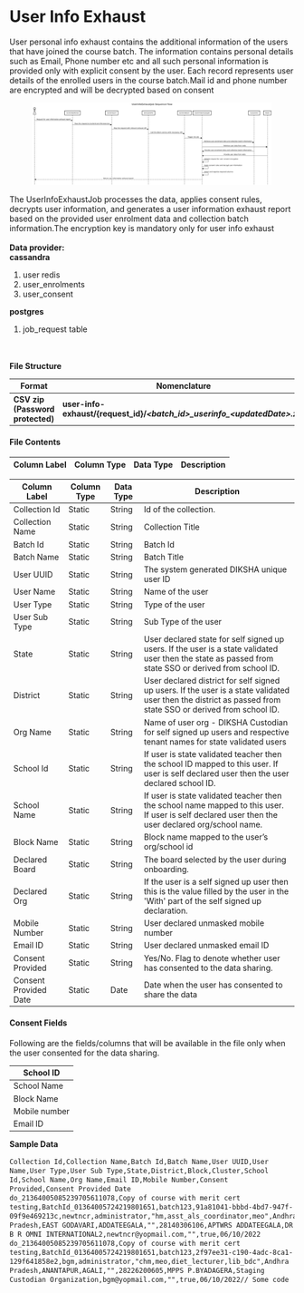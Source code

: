 # User Info Exhaust

User personal info exhaust contains the additional information of the users that have joined the course batch. The information contains personal details such as Email, Phone number etc and all such personal information is provided only with explicit consent by the user. Each record represents user details of the enrolled users in the course batch.Mail id and phone number are encrypted and will be decrypted based on consent

<figure><img src="../../../../../.gitbook/assets/userinfo exhaust.png" alt=""><figcaption></figcaption></figure>

The UserInfoExhaustJob processes the data, applies consent rules, decrypts user information, and generates a user information exhaust report based on the provided user enrolment data and collection batch information.The encryption key is mandatory only for user info exhaust\
\
**Data provider:**\
**cassandra**

1. user redis
2. user\_enrolments
3. user\_consent

**postgres**

1. job\_request table

\
\
**File Structure**

| **Format**                       | **Nomenclature**                                                                     | **Example**                                                  |
| -------------------------------- | ------------------------------------------------------------------------------------ | ------------------------------------------------------------ |
| **CSV zip (Password protected)** | **user-info-exhaust/{request\_id}/**_**\<batch\_id>\_userinfo\_\<updatedDate>.zip**_ | _**do\_1130264512015646721166\_userinfo\_26\_08\_2020.zip**_ |

#### File Contents <a href="#file-contents.1" id="file-contents.1"></a>

| **Column Label** | **Column Type** | **Data Type** | **Description** |
| ---------------- | --------------- | ------------- | --------------- |

| **Column Label**      | **Column Type** | **Data Type** | **Description**                                                                                                                                              |
| --------------------- | --------------- | ------------- | ------------------------------------------------------------------------------------------------------------------------------------------------------------ |
| Collection Id         | Static          | String        | Id of the collection.                                                                                                                                        |
| Collection Name       | Static          | String        | Collection Title                                                                                                                                             |
| Batch Id              | Static          | String        | Batch Id                                                                                                                                                     |
| Batch Name            | Static          | String        | Batch Title                                                                                                                                                  |
| User UUID             | Static          | String        | The system generated DIKSHA unique user ID                                                                                                                   |
| User Name             | Static          | String        | Name of the user                                                                                                                                             |
| User Type             | Static          | String        | Type of the user                                                                                                                                             |
| User Sub Type         | Static          | String        | Sub Type of the user                                                                                                                                         |
| State                 | Static          | String        | User declared state for self signed up users. If the user is a state validated user then the state as passed from state SSO or derived from school ID.       |
| District              | Static          | String        | User declared district for self signed up users. If the user is a state validated user then the district as passed from state SSO or derived from school ID. |
| Org Name              | Static          | String        | Name of user org - DIKSHA Custodian for self signed up users and respective tenant names for state validated users                                           |
| School Id             | Static          | String        | If user is state validated teacher then the school ID mapped to this user. If user is self declared user then the user declared school ID.                   |
| School Name           | Static          | String        | If user is state validated teacher then the school name mapped to this user. If user is self declared user then the user declared org/school name.           |
| Block Name            | Static          | String        | Block name mapped to the user’s org/school id                                                                                                                |
| Declared Board        | Static          | String        | The board selected by the user during onboarding.                                                                                                            |
| Declared Org          | Static          | String        | If the user is a self signed up user then this is the value filled by the user in the 'With' part of the self signed up declaration.                         |
| Mobile Number         | Static          | String        | User declared unmasked mobile number                                                                                                                         |
| Email ID              | Static          | String        | User declared unmasked email ID                                                                                                                              |
| Consent Provided      | Static          | String        | Yes/No. Flag to denote whether user has consented to the data sharing.                                                                                       |
| Consent Provided Date | Static          | Date          | Date when the user has consented to share the data                                                                                                           |

#### Consent Fields <a href="#consent-fields" id="consent-fields"></a>

Following are the fields/columns that will be available in the file only when the user consented for the data sharing.

| School ID     |
| ------------- |
| School Name   |
| Block Name    |
| Mobile number |
| Email ID      |

**Sample Data**

```csv
Collection Id,Collection Name,Batch Id,Batch Name,User UUID,User Name,User Type,User Sub Type,State,District,Block,Cluster,School Id,School Name,Org Name,Email ID,Mobile Number,Consent Provided,Consent Provided Date
do_21364005085239705611078,Copy of course with merit cert testing,BatchId_01364005724219801651,batch123,91a81041-bbbd-4bd7-947f-09f9e469213c,newtncr,administrator,"hm,asst_als_coordinator,meo",Andhra Pradesh,EAST GODAVARI,ADDATEEGALA,"",28140306106,APTWRS ADDATEEGALA,DR B R OMNI INTERNATIONAL2,newtncr@yopmail.com,"",true,06/10/2022
do_21364005085239705611078,Copy of course with merit cert testing,BatchId_01364005724219801651,batch123,2f97ee31-c190-4adc-8ca1-129f641858e2,bgm,administrator,"chm,meo,diet_lecturer,lib_bdc",Andhra Pradesh,ANANTAPUR,AGALI,"",28226200605,MPPS P.BYADAGERA,Staging Custodian Organization,bgm@yopmail.com,"",true,06/10/2022// Some code
```
